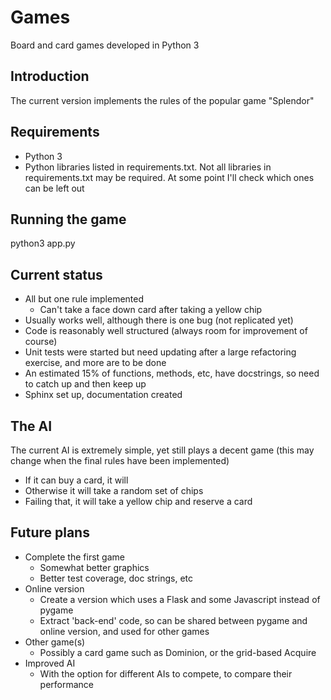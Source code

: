# Games
Board and card games developed in Python 3

## Introduction
The current version implements the rules of the popular game "Splendor"

## Requirements
* Python 3
* Python libraries listed in requirements.txt. Not all libraries in 
requirements.txt may be required. At some point I'll check which ones
can be left out

## Running the game
python3 app.py

## Current status
* All but one rule implemented
    * Can't take a face down card after taking a yellow chip
* Usually works well, although there is one bug (not replicated yet)
* Code is reasonably well structured (always room for improvement of course)
* Unit tests were started but need updating 
after a large refactoring exercise, and more are to be done
* An estimated 15% of functions, methods, etc, have docstrings, so need to 
catch up and then keep up
* Sphinx set up, documentation created

## The AI
The current AI is extremely simple, yet still plays a decent game 
(this may change when the final rules have been implemented)
* If it can buy a card, it will
* Otherwise it will take a random set of chips
* Failing that, it will take a yellow chip and reserve a card

## Future plans
* Complete the first game
    * Somewhat better graphics
    * Better test coverage, doc strings, etc
* Online version
    * Create a version which uses a Flask and 
some Javascript instead of pygame
    * Extract 'back-end' code, so can be shared between 
    pygame and online version, and used for other games
* Other game(s)
    * Possibly a card game such as Dominion, or the grid-based Acquire
* Improved AI
    * With the option for different AIs to compete, to compare their performance
    